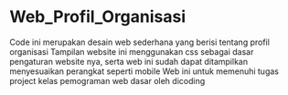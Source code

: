 # Web_Profil_Organisasi

Code ini merupakan desain web sederhana yang berisi tentang profil organisasi
Tampilan website ini menggunakan css sebagai dasar pengaturan website nya, serta web ini sudah dapat ditampilkan menyesuaikan perangkat seperti mobile
Web ini untuk memenuhi tugas project kelas pemograman web dasar oleh dicoding
